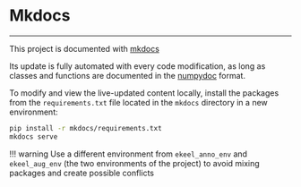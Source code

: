 # Mkdocs
-------

This project is documented with [mkdocs](https://www.mkdocs.org/getting-started/)

Its update is fully automated with every code modification, as long as classes and functions are documented in the [numpydoc](https://numpydoc.readthedocs.io/en/latest/format.html) format.

To modify and view the live-updated content locally, install the packages from the ```requirements.txt``` file located in the ```mkdocs``` directory in a new environment:

```bash
pip install -r mkdocs/requirements.txt
mkdocs serve
``` 

!!! warning
    Use a different environment from ```ekeel_anno_env``` and ```ekeel_aug_env``` (the two environments of the project) to avoid mixing packages and create possible conflicts